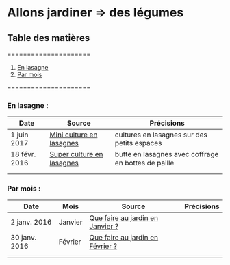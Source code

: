 # Allons jardiner => des légumes

## Table des matières
=====================

1. [En lasagne](#lasagne)
2. [Par mois](#mois)

=====================


### En lasagne : <a name="lasagne"></a>

| Date                  | Source                                           | Précisions                                       |
|-----------------------|--------------------------------------------------|--------------------------------------------------|
| 1 juin 2017           | [Mini culture en lasagnes](https://www.youtube.com/watch?v=OID3kjz1Cu4)      | cultures en lasagnes sur des petits espaces      |
| 18 févr. 2016         | [Super culture en lasagnes](https://www.youtube.com/watch?v=b6ZphUp_GYk)     | butte en lasagnes avec coffrage en bottes de paille |
| | | |
| | | |

### Par mois : <a name="mois"></a>

| Date                  | Mois          | Source                                           | Précisions                                       |
|-----------------------|---------------|--------------------------------------------------|--------------------------------------------------|
| 2 janv. 2016          | Janvier       | [Que faire au jardin en Janvier ?](https://www.youtube.com/watch?v=0e9uraspI1E)      | |
| 30 janv. 2016         | Février       | [Que faire au jardin en Février ?](https://www.youtube.com/watch?v=e5fIfO03fDk)     | |
| | | | |
| | | | |